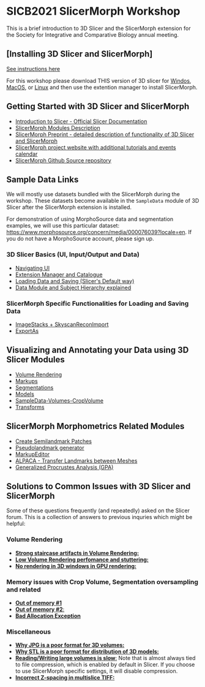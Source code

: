 # SICB2021 SlicerMorph Workshop
This is a brief introduction to 3D Slicer and the SlicerMorph extension for the Society for Integrative and Comparative Biology annual meeting. 

## [Installing 3D Slicer and SlicerMorph]
[See instructions here](https://github.com/SlicerMorph/SlicerMorph#installation)

For this workshop please download THIS version of 3D slicer for [Windos](https://download.slicer.org/bitstream/1428488), [MacOS](https://download.slicer.org/bitstream/1428525), or [Linux](https://download.slicer.org/bitstream/1429054) and then use the extention manager to install SlicerMorph. 

## Getting Started with 3D Slicer and SlicerMorph

* [Introduction to Slicer - Official Slicer Documentation](https://slicer.readthedocs.io/en/latest/user_guide/getting_started.html)
* [SlicerMorph Modules Description](https://github.com/SlicerMorph/SlicerMorph#module-descriptions)
* [SlicerMorph Preprint - detailed description of functionality of 3D Slicer and SlicerMorph](https://www.biorxiv.org/content/10.1101/2020.11.09.374926v1)
* [SlicerMorph project website with additional tutorials and events calendar](http://SlicerMorph.org)
* [SlicerMorph Github Source repository](https://github.com/SlicerMorph/SlicerMorph)

## Sample Data Links
We will mostly use datasets bundled with the SlicerMorph during the workshop. These datasets become available in the `SampleData` module of 3D Slicer after the SlicerMorph extension is installed. 

For demonstration of using MorphoSource data and segmentation examples, we will use this particular dataset: https://www.morphosource.org/concern/media/000076039?locale=en. If you do not have a MorphoSource account, please sign up. 

### 3D Slicer Basics (UI, Input/Output and Data) 
*	[Navigating UI](https://slicer.readthedocs.io/en/latest/user_guide/user_interface.html)
* [Extension Manager and Catalogue](https://slicer.readthedocs.io/en/latest/user_guide/getting_started.html#extensions)
* [Loading Data and Saving (Slicer's Default way)](https://slicer.readthedocs.io/en/latest/user_guide/data_loading_and_saving.html)
* [Data Module and Subject Hierarchy explained](https://slicer.readthedocs.io/en/latest/user_guide/modules/data.html)

### SlicerMorph Specific Functionalities for Loading and Saving Data
* [ImageStacks + SkyscanReconImport](https://github.com/SlicerMorph/S_2020/blob/master/Day_1/ImageStacks/ImageStacks.md)
* [ExportAs](https://github.com/SlicerMorph/S_2020/blob/master/Day_1/ExportAs/ExportAs.md)

## Visualizing and Annotating your Data using 3D Slicer Modules

*	[Volume Rendering](https://github.com/SlicerMorph/S_2020/blob/master/Day_2/VolumeRendering/VolumeRendering.md)
*	[Markups](https://github.com/SlicerMorph/S_2020/blob/master/Day_2/Markups/Markups.md)
* [Segmentations](https://github.com/SlicerMorph/S_2020/blob/master/Day_2/Segmentation/Segmentation.md)
*	[Models](https://github.com/SlicerMorph/S_2020/blob/master/Day_1/Models/Models.md) 
*	[SampleData-Volumes-CropVolume](https://github.com/SlicerMorph/S_2020/blob/master/Day_1/CropVolume/CropVolume_and_Volumes.md)
*	[Transforms](https://github.com/SlicerMorph/S_2020/blob/master/Day_1/Transforms/Transforms.md)

## SlicerMorph Morphometrics Related Modules

* [Create Semilandmark Patches](https://github.com/SlicerMorph/S_2020/blob/master/Day_3/Patch-based_semiLMs/Patch-based_semiLMs.md)
* [Pseudolandmark generator](https://github.com/SlicerMorph/S_2020/blob/master/Day_3/PseudoLMGenerator/PseudoLMGenerator.md)
* [MarkupEditor](https://github.com/SlicerMorph/S_2020/blob/master/Day_3/MarkupEditor/MarkupEditor.md)
* [ALPACA - Transfer Landmarks between Meshes](https://github.com/SlicerMorph/S_2020/blob/master/Lab_ALPACA/README.md)
*	[Generalized Procrustes Analysis (GPA)](https://github.com/SlicerMorph/S_2020/blob/master/Day_3/GPA/GPA.md)

## Solutions to Common Issues with 3D Slicer and SlicerMorph

Some of these questions frequently (and repeatedly) asked on the Slicer forum. This is a collection of answers to previous inquries which might be helpful:

### Volume Rendering 
* [**Strong staircase artifacts in Volume Rendering:**](https://discourse.slicer.org/t/volume-rendering-staircase-artifacts/14666)
* [**Low Volume Rendering perfomance and stuttering:**](https://discourse.slicer.org/t/pixelated-3d-view-in-volume-rendering/15605/6?u=muratmaga)
* [**No rendering in 3D windows in GPU rendering:**](https://discourse.slicer.org/t/hardware-suggestion-and-graphic-cards-ubuntu-or-macos/14348/6?u=muratmaga)

### Memory issues with Crop Volume, Segmentation oversampling and related
* [**Out of memory #1**](https://discourse.slicer.org/t/computer-slows-down-after-volume-is-oversampled/15743/6?u=muratmaga)
* [**Out of memory #2**:](https://discourse.slicer.org/t/limitation-in-increasing-the-resolution-in-crop-volume-module/9621/2)
* [**Bad Allocation Exception**](https://discourse.slicer.org/t/bad-allocation-exception/12172)

### Miscellaneous
* [**Why JPG is a poor format for 3D volumes:**](https://discourse.slicer.org/t/error-when-saving-labelmap-to-jpg/11630)
* [**Why STL is a poor format for distribution of 3D models:**](https://discourse.slicer.org/t/beware-of-the-stl-file-format/7642/18)
* [**Reading/Writing large volumes is slow**:](https://discourse.slicer.org/t/can-slicer-utilise-multiple-cores-on-linux/9240)
Note that is almost always tied to file compression, which is enabled by default in Slicer. If you choose to use SlicerMorph specific settings, it will disable compression. 
* [**Incorrect Z-spacing in multislice TIFF:**](https://discourse.slicer.org/t/saggital-and-coronal-view-are-distorted-stretched-out/6868)
